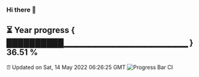 ### Hi there 👋
⏳ Year progress { ██████████▁▁▁▁▁▁▁▁▁▁▁▁▁▁▁▁▁▁▁▁ } 36.51 %
---
⏰ Updated on Sat, 14 May 2022 06:26:25 GMT
![Progress Bar CI](https://github.com/Moyi321/Moyi321/workflows/Progress%20Bar%20CI/badge.svg)
